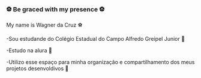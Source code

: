 ### ⚽ Be graced with my presence ⚽

My name is Wagner da Cruz ⚽

-Sou estudande do Colégio Estadual do Campo Alfredo Greipel Junior 🥇

-Estudo na alura 🥈

-Utilizo esse espaço para minha organização e compartilhamento dos meus projetos desenvoldivos 🥉
